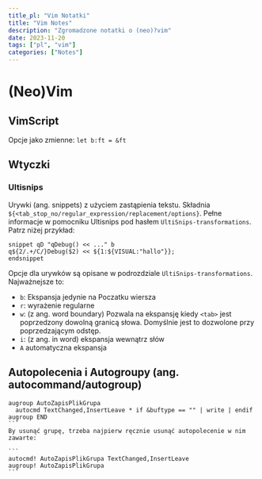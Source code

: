```yaml
---
title_pl: "Vim Notatki"
title: "Vim Notes"
description: "Zgromadzone notatki o (neo)?vim"
date: 2023-11-20
tags: ["pl", "vim"]
categories: ["Notes"]
---
```


# (Neo)Vim

## VimScript

Opcje jako zmienne: `let b:ft = &ft`

<!-- TODO 20/08/20 psacawa: finish this -->

## Wtyczki

### Ultisnips

Urywki (ang. snippets) z użyciem zastąpienia tekstu. Składnia `${<tab_stop_no/regular_expression/replacement/options}`. Pełne informacje w pomocniku Ultisnips pod hasłem `UltiSnips-transformations`. Patrz niżej przykład:

```
snippet qD "qDebug() << ..." b
q${2/.+/C/}Debug($2) << ${1:${VISUAL:"hallo"}};
endsnippet
```

Opcje dla urywków są opisane w podrozdziale `UltiSnips-transformations`. Najważnejsze to:

- `b`: Ekspansja jedynie na Poczatku wiersza
- `r`: wyrażenie regularne
- `w`: (z ang. word boundary) Pozwala na ekspansję kiedy `<tab>` jest poprzedzony dowolną granicą słowa. Domyślnie jest to dozwolone przy poprzedzającym odstęp.
- `i`: (z ang. in word) ekspansja wewnątrz słów
- `A` automatyczna ekspansja

## Autopolecenia i Autogroupy (ang. autocommand/autogroup)

````
augroup AutoZapisPlikGrupa
  autocmd TextChanged,InsertLeave * if &buftype == "" | write | endif
augroup END
```
By usunąć grupę, trzeba najpierw ręcznie usunąć autopolecenie w nim zawarte:

```
autocmd! AutoZapisPlikGrupa TextChanged,InsertLeave
augroup! AutoZapisPlikGrupa
```
````
